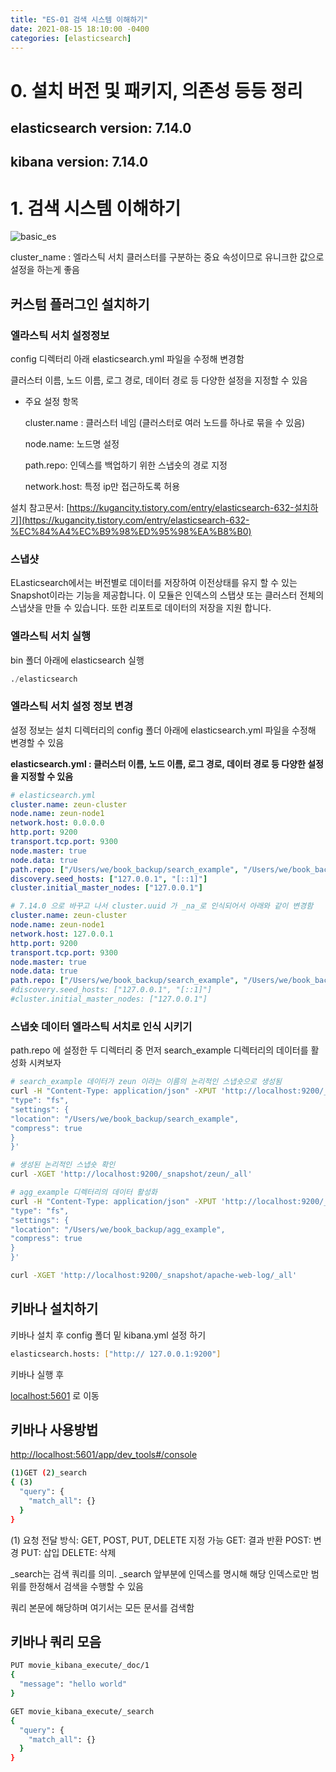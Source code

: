 ```yaml
---
title: "ES-01 검색 시스템 이해하기"
date: 2021-08-15 18:10:00 -0400
categories: [elasticsearch]
---
```

# 0. 설치 버전 및 패키지, 의존성 등등 정리

## elasticsearch version: 7.14.0

## kibana version: 7.14.0

# 1. 검색 시스템 이해하기

![basic_es](https://user-images.githubusercontent.com/26589907/129473272-9f720432-843a-4c33-a24d-8973616d7ce3.png)

cluster_name : 엘라스틱 서치 클러스터를 구분하는 중요 속성이므로 유니크한 값으로 설정을 하는게 좋음

## 커스텀 플러그인 설치하기

### 엘라스틱 서치 설정정보

config 디렉터리 아래 elasticsearch.yml 파일을 수정해 변경함

클러스터 이름, 노드 이름, 로그 경로, 데이터 경로 등 다양한 설정을 지정할 수 있음

- 주요 설정 항목

    cluster.name : 클러스터 네임 (클러스터로 여러 노드를 하나로 묶을 수 있음)

    node.name: 노드명 설정

    path.repo: 인덱스를 백업하기 위한 스냅숏의 경로 지정

    network.host: 특정 ip만 접근하도록 허용

설치 참고문서: [https://kugancity.tistory.com/entry/elasticsearch-632-설치하기](https://kugancity.tistory.com/entry/elasticsearch-632-%EC%84%A4%EC%B9%98%ED%95%98%EA%B8%B0)

### 스냅샷

ELasticsearch에서는 버전별로 데이터를 저장하여 이전상태를 유지 할 수 있는 Snapshot이라는 기능을 제공합니다. 이 모듈은 인덱스의 스탭샷 또는 클러스터 전체의 스냅샷을 만들 수 있습니다. 또한 리포트로 데이터의 저장을 지원 합니다.

### 엘라스틱 서치 실행

bin 폴더 아래에 elasticsearch 실행

```sql
./elasticsearch
```

### 엘라스틱 서치 설정 정보 변경

설정 정보는 설치 디렉터리의 config 폴더 아래에 elasticsearch.yml 파일을 수정해 변경할 수 있음

**elasticsearch.yml : 클러스터 이름, 노드 이름, 로그 경로, 데이터 경로 등 다양한 설정을 지정할 수 있음**

```yaml
# elasticsearch.yml
cluster.name: zeun-cluster
node.name: zeun-node1
network.host: 0.0.0.0
http.port: 9200
transport.tcp.port: 9300
node.master: true
node.data: true
path.repo: ["/Users/we/book_backup/search_example", "/Users/we/book_backup/agg_example"]
discovery.seed_hosts: ["127.0.0.1", "[::1]"]
cluster.initial_master_nodes: ["127.0.0.1"]

# 7.14.0 으로 바꾸고 나서 cluster.uuid 가 _na_로 인식되어서 아래와 같이 변경함
cluster.name: zeun-cluster
node.name: zeun-node1
network.host: 127.0.0.1
http.port: 9200
transport.tcp.port: 9300
node.master: true
node.data: true
path.repo: ["/Users/we/book_backup/search_example", "/Users/we/book_backup/agg_example"]
#discovery.seed_hosts: ["127.0.0.1", "[::1]"]
#cluster.initial_master_nodes: ["127.0.0.1"]
```

### 스냅숏 데이터 엘라스틱 서치로 인식 시키기

path.repo 에 설정한 두 디렉터리 중 먼저 search_example 디렉터리의 데이터를 활성화 시켜보자

```bash
# search_example 데이터가 zeun 이라는 이름의 논리적인 스냅숏으로 생성됨
curl -H "Content-Type: application/json" -XPUT 'http://localhost:9200/_snapshot/zeun' -d '{
"type": "fs",
"settings": {
"location": "/Users/we/book_backup/search_example",
"compress": true
}
}'

# 생성된 논리적인 스냅숏 확인
curl -XGET 'http://localhost:9200/_snapshot/zeun/_all'

# agg_example 디렉터리의 데이터 활성화
curl -H "Content-Type: application/json" -XPUT 'http://localhost:9200/_snapshot/apache-web-log' -d '{
"type": "fs",
"settings": {
"location": "/Users/we/book_backup/agg_example",
"compress": true
}
}'

curl -XGET 'http://localhost:9200/_snapshot/apache-web-log/_all'

```

## 키바나 설치하기

키바나 설치 후 config 폴더 밑 kibana.yml 설정 하기

```bash
elasticsearch.hosts: ["http:// 127.0.0.1:9200"]
```

키바나 실행 후

[localhost:5601](http://localhost:5601) 로 이동

## 키바나 사용방법

[http://localhost:5601/app/dev_tools#/console](http://localhost:5601/app/dev_tools#/console)

```bash
(1)GET (2)_search
{ (3)
  "query": {
    "match_all": {}
  }
}
```

(1) 요청 전달 방식: GET, POST, PUT, DELETE 지정 가능
GET: 결과 반환
POST: 변경
PUT: 삽입
DELETE: 삭제

_search는 검색 쿼리를 의미.
_search 앞부분에 인덱스를 명시해 해당 인덱스로만 범위를 한정해서 검색을 수행할 수 있음

쿼리 본문에 해당하며 여기서는 모든 문서를 검색함

## 키바나 쿼리 모음

```bash
PUT movie_kibana_execute/_doc/1
{
  "message": "hello world"
}

GET movie_kibana_execute/_search
{
  "query": {
    "match_all": {}
  }
}
```
